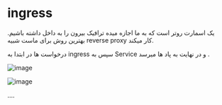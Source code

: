 # ingress

یک اسمارت روتر است که به ما اجازه میده ترافیک بیرون را به داخل داشته باشیم.
بهترین روش برای ماست 
شبیه reverse proxy کار میکند.

درخواست ها در ابتدا به ingress سپس به Service و در نهایت به پاد ها میرسد .

![image](https://github.com/milad6745/Kubernetes/assets/113288076/53cafa00-5a39-48b8-ac7b-f69c6271b9fd)

![image](https://github.com/milad6745/Kubernetes/assets/113288076/5b24c8e2-47e9-4e03-abbd-c96c7a9822d8)


....
